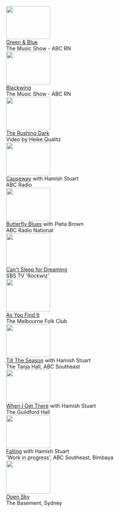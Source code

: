 <div class="yt-entry">
<div class="yt-img">
<a href="?v=l4GRfPzoEXM">
<img src="http://i.ytimg.com/vi/l4GRfPzoEXM/default.jpg" width="120" height="90" />
</a>
</div>
<div class="yt-txt">
<a href="?v=l4GRfPzoEXM">Green &amp; Blue</a><br />
The Music Show - ABC RN
</div>
</div>

<div class="yt-entry">
<div class="yt-img">
<a href="?v=RVNV-tyCFtU">
<img src="http://i.ytimg.com/vi/RVNV-tyCFtU/default.jpg" width="120" height="90" />
</a>
</div>
<div class="yt-txt">
<a href="?v=RVNV-tyCFtU">Blackwing</a><br />
The Music Show - ABC RN
</div>
</div>

<div class="yt-entry">
<div class="yt-img">
<a href="?v=DxTKUIL_tpI">
<img src="http://i.ytimg.com/vi/DxTKUIL_tpI/default.jpg" width="120" height="90" />
</a>
</div>
<div class="yt-txt">
<a href="?v=DxTKUIL_tpI">The Rushing Dark</a><br />
Video by Heike Qualitz
</div>
</div>

<div class="yt-entry">
<div class="yt-img">
<a href="?v=Fx5ETWEJZQc">
<img src="http://i.ytimg.com/vi/Fx5ETWEJZQc/default.jpg" width="120" height="90" />
</a>
</div>
<div class="yt-txt">
<a href="?v=Fx5ETWEJZQc">Causeway</a> with Hamish Stuart<br />
ABC Radio
</div>
</div>
<div class="yt-entry">
<div class="yt-img">
<a href="?v=mSVKt4RqET0">
<img src="http://i.ytimg.com/vi/mSVKt4RqET0/default.jpg" width="120" height="90" />
</a>
</div>
<div class="yt-txt">
<a href="?v=mSVKt4RqET0">Butterfly Blues</a> with Pieta Brown<br />
ABC Radio National
</div>
</div>
<div class="yt-entry">
<div class="yt-img">
<a href="?v=2DJJfnrM7hw">
<img src="http://i.ytimg.com/vi/2DJJfnrM7hw/default.jpg" width="120" height="90" />
</a>
</div>
<div class="yt-txt">
<a href="?v=2DJJfnrM7hw">Can't Sleep for Dreaming</a> <br />
SBS TV 'Rockwiz'
</div>
</div>
<div class="yt-entry">
<div class="yt-img">
<a href="?v=1EPzVPGBlBc">
<img src="http://i.ytimg.com/vi/1EPzVPGBlBc/default.jpg" width="120" height="90" />
</a>
</div>
<div class="yt-txt">
<a href="?v=1EPzVPGBlBc">As You Find It</a> <br />
The Melbourne Folk Club
</div>
</div>
<div class="yt-entry">
<div class="yt-img">
<a href="?v=6wR7JYtz2r8">
<img src="http://i.ytimg.com/vi/6wR7JYtz2r8/default.jpg" width="120" height="90" />
</a>
</div>
<div class="yt-txt">
<a href="?v=6wR7JYtz2r8">Till The Season</a> with Hamish Stuart<br />
The Tanja Hall, ABC Southeast
</div>
</div>
<div class="yt-entry">
<div class="yt-img">
<a href="?v=QKN4qOatpKo">
<img src="http://i.ytimg.com/vi/QKN4qOatpKo/default.jpg" width="120" height="90" />
</a>
</div>
<div class="yt-txt">
<a href="?v=QKN4qOatpKo">When I Get There</a> with Hamish Stuart<br />
The Guildford Hall
</div>
</div>
<div class="yt-entry">
<div class="yt-img">
<a href="?v=A_r7HWTzuT4">
<img src="http://i.ytimg.com/vi/A_r7HWTzuT4/default.jpg" width="120" height="90" />
</a>
</div>
<div class="yt-txt">
<a href="?v=A_r7HWTzuT4">Falling</a> with Hamish Stuart<br />
'Work in progress', ABC Southeast, Bimbaya
</div>
</div>
<div class="yt-entry">
<div class="yt-img">
<a href="?v=xbO8nk_jeSY">
<img src="http://i.ytimg.com/vi/xbO8nk_jeSY/default.jpg" width="120" height="90" />
</a>
</div>
<div class="yt-txt">
<a href="?v=xbO8nk_jeSY">Open Sky</a> <br />
The Basement, Sydney
</div>
</div>

<div class="clear"></div>


